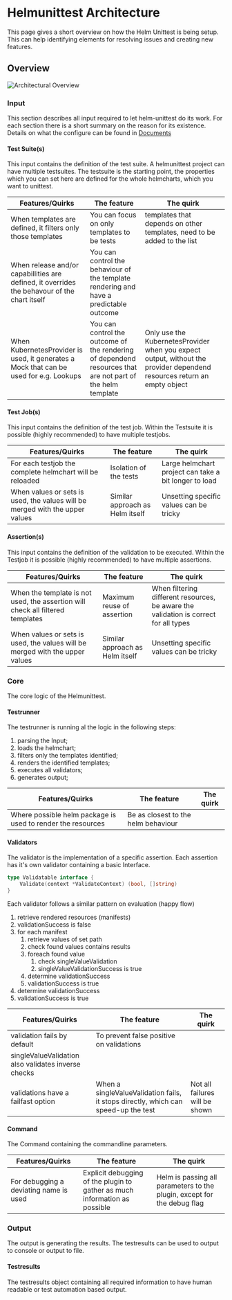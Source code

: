 # Helmunittest Architecture

This page gives a short overview on how the Helm Unittest is being setup.
This can help identifying elements for resolving issues and creating new features.

## Overview

![Architectural Overview](./.images/helmunittest-arch.svg)

### Input
This section describes all input required to let helm-unittest do its work.
For each section there is a short summary on the reason for its existence.
Details on what the configure can be found in [Documents](./DOCUMENT.md)

#### Test Suite(s)
This input contains the definition of the test suite.
A helmunittest project can have multiple testsuites.
The testsuite is the starting point, the properties which you can set here are defined for the whole helmcharts, which you want to unittest.

| Features/Quirks | The feature | The quirk |
| ------ | ----- | ----- |
| When templates are defined, it filters only those templates | You can focus on only templates to be tests | templates that depends on other templates, need to be added to the list |
| When release and/or capabillities are defined, it overrides the behavour of the chart itself | You can control the behaviour of the template rendering and have a predictable outcome | |
| When KubernetesProvider is used, it generates a Mock that can be used for e.g. Lookups | You can control the outcome of the rendering of dependend resources that are not part of the helm template | Only use the KubernetesProvider when you expect output, without the provider dependend resources return an empty object |

#### Test Job(s)
This input contains the definition of the test job.
Within the Testsuite it is possible (highly recommended) to have multiple testjobs.

| Features/Quirks | The feature | The quirk |
| ------ | ----- | ----- |
| For each testjob the complete helmchart will be reloaded | Isolation of the tests | Large helmchart project can take a bit longer to load |
| When values or sets is used, the values will be merged with the upper values | Similar approach as Helm itself | Unsetting specific values can be tricky |

#### Assertion(s)
This input contains the definition of the validation to be executed.
Within the Testjob it is possible (highly recommended) to have multiple assertions.

| Features/Quirks | The feature | The quirk |
| ------ | ----- | ----- |
| When the template is not used, the assertion will check all filtered templates | Maximum reuse of assertion | When filtering different resources, be aware the validation is correct for all types |
| When values or sets is used, the values will be merged with the upper values | Similar approach as Helm itself | Unsetting specific values can be tricky |

### Core
The core logic of the Helmunittest.

#### Testrunner
The testrunner is running al the logic in the following steps:

1. parsing the Input;
1. loads the helmchart;
1. filters only the templates identified;
1. renders the identified templates;
1. executes all validators;
1. generates output;

| Features/Quirks | The feature | The quirk |
| ------ | ----- | ----- |
| Where possible helm package is used to render the resources  | Be as closest to the helm behaviour | |

#### Validators
The validator is the implementation of a specific assertion.
Each assertion has it's own validator containing a basic Interface.
```go
type Validatable interface {
	Validate(context *ValidateContext) (bool, []string)
}
```

Each validator follows a similar pattern on evaluation (happy flow)
1. retrieve rendered resources (manifests)
1. validationSuccess is false
1. for each manifest
    1. retrieve values of set path
    1. check found values contains results
    1. foreach found value
        1. check singleValueValidation
        1. singleValueValidationSuccess is true
    1. determine validationSuccess
    1. validationSuccess is true
1. determine validationSuccess
1. validationSuccess is true

| Features/Quirks | The feature | The quirk |
| ------ | ----- | ----- |
| validation fails by default | To prevent false positive on validations |  |
| singleValueValidation also validates inverse checks | | |
| validations have a failfast option | When a singleValueValidation fails, it stops directly, which can speed-up the test | Not all failures will be shown | 

#### Command
The Command containing the commandline parameters.

| Features/Quirks | The feature | The quirk |
| ------ | ----- | ----- |
| For debugging a deviating name is used | Explicit debugging of the plugin to gather as much information as possible | Helm is passing all parameters to the plugin, except for the debug flag |

### Output
The output is generating the results.
The testresults can be used to output to console or output to file.

#### Testresults
The testresults object containing all required information to have human readable or test automation based output. 
